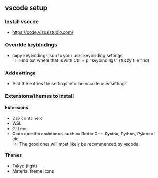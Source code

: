 ## vscode setup

### Install vscode
* https://code.visualstudio.com/


### Override keybindings
* copy keybindings.json to your user keybinding settings
    * Find out where that is with Ctrl + p "keybindings" (fuzzy file find)

### Add settings
* Add the entries the settings into the vscode user settings

### Extensions/themes to install
#### Extensions
* Dev containers
* WSL
* GitLens
* Code specific assistanes, such as Better C++ Syntax, Python, Pylance etc.
    * The good ones will most likely be recommended by vscode.

#### Themes
* Tokyo (light)
* Material theme icons